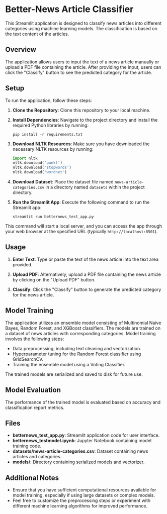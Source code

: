 

# Better-News Article Classifier

This Streamlit application is designed to classify news articles into different categories using machine learning models. The classification is based on the text content of the articles.

## Overview

The application allows users to input the text of a news article manually or upload a PDF file containing the article. After providing the input, users can click the "Classify" button to see the predicted category for the article.

## Setup

To run the application, follow these steps:

1. **Clone the Repository**: Clone this repository to your local machine.
   
2. **Install Dependencies**: Navigate to the project directory and install the required Python libraries by running:
    ```
    pip install -r requirements.txt
    ```

3. **Download NLTK Resources**: Make sure you have downloaded the necessary NLTK resources by running:
    ```python
    import nltk
    nltk.download('punkt')
    nltk.download('stopwords')
    nltk.download('wordnet')
    ```

4. **Download Dataset**: Place the dataset file named `news-article-categories.csv` in a directory named `datasets` within the project directory.

5. **Run the Streamlit App**: Execute the following command to run the Streamlit app:
    ```
    streamlit run betternews_test_app.py
    ```

This command will start a local server, and you can access the app through your web browser at the specified URL (typically `http://localhost:8501`).

## Usage

1. **Enter Text**: Type or paste the text of the news article into the text area provided.
   
2. **Upload PDF**: Alternatively, upload a PDF file containing the news article by clicking on the "Upload PDF" button.

3. **Classify**: Click the "Classify" button to generate the predicted category for the news article.

## Model Training

The application utilizes an ensemble model consisting of Multinomial Naive Bayes, Random Forest, and XGBoost classifiers. The models are trained on a dataset of news articles with corresponding categories. Model training involves the following steps:

- Data preprocessing, including text cleaning and vectorization.
- Hyperparameter tuning for the Random Forest classifier using GridSearchCV.
- Training the ensemble model using a Voting Classifier.

The trained models are serialized and saved to disk for future use.

## Model Evaluation

The performance of the trained model is evaluated based on accuracy and classification report metrics.

## Files

- **betternews_test_app.py**: Streamlit application code for user interface.
- **betternews_testmodel.ipynb**: Jupyter Notebook containing model training code.
- **datasets/news-article-categories.csv**: Dataset containing news articles and categories.
- **models/**: Directory containing serialized models and vectorizer.

## Additional Notes

- Ensure that you have sufficient computational resources available for model training, especially if using large datasets or complex models.
- Feel free to customize the preprocessing steps or experiment with different machine learning algorithms for improved performance.

